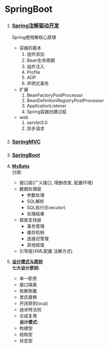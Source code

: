 # SpringBoot

1. ### [Spring注解驱动开发](./src/main/java/com/tree/bootroad/v001spring/atguigu/README.md)
    Spring使用解核心原理
    - 容器的基本
        1. 组件添加
        1. Bean生命周期
        1. 组件注入
        1. Profile
        1. AOP
        1. 声明式事务
    - 扩展
        1. BeanFactoryPostProcessor
        1. BeanDefinitionRegistryPostProcessor
        1. ApplicationListener
        1. Spring容器创建过程
    - web
        1. servlet3.0
        1. 异步请求
        
1. ### [SpringMVC](./src/main/java/com/tree/bootroad/v002springmvc/atguigu/README.md)

1. ### [SpringBoot](./src/main/java/com/tree/bootroad/README.md)

1. [**MyBatis**](./src/main/java/com/tree/bootroad/README.md)  
    分层:      
    - 接口层(广义接口, 增删改查, 配置环境)
    - 数据处理层
        - 参数处理
        - SQL解析
        - SQL执行(Executor)
        - 处理结果
    - 框架支持层
        - 事务管理
        - 缓存机制
        - 连接迟管理
        - 其他赋值
    - 引导层(XML配置 注解方式)
    
1. [**设计模式与原则**](./src/main/java/com/tree/bootroad/v005designpattern/README.md)  
    **七大设计原则:**
    - 单一职责
    - 接口隔离
    - 依赖倒置
    - 里氏替换
    - 开闭原则(ocp)
    - 迪米特法则
    - 合成复用   
    **设计模式:**  
    - 构建型    
    - 结构型    
    - 状态型        

